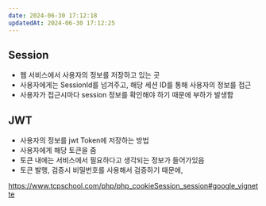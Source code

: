 ```yaml
---
date: 2024-06-30 17:12:18
updatedAt: 2024-06-30 17:12:25
---
```

## Session
- 웹 서비스에서 사용자의 정보를 저장하고 있는 곳
- 사용자에게는 SessionId를 넘겨주고, 해당 세션 ID를 통해 사용자의 정보를 접근
- 사용자가 접근시마다 session 정보를 확인해야 하기 때문에 부하가 발생함

## JWT
- 사용자의 정보를 jwt Token에 저장하는 방법
- 사용자에게 해당 토큰을 줌
- 토큰 내에는 서비스에서 필요하다고 생각되는 정보가 들어가있음
- 토큰 발행, 검증시 비밀번호를 사용해서 검증하기 때문에, 



https://www.tcpschool.com/php/php_cookieSession_session#google_vignette